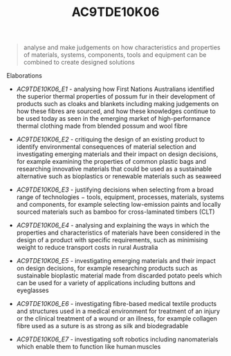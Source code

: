 ﻿---
tags: australian-curriculum
title: AC9TDE10K06
type: note
---
> analyse and make judgements on how characteristics and properties of materials, systems, components, tools and equipment can be combined to create designed solutions

Elaborations


- _AC9TDE10K06_E1_ - analysing how First Nations Australians identified the superior thermal properties of possum fur in their development of products such as cloaks and blankets including making judgements on how these fibres are sourced, and how these knowledges continue to be used today as seen in the emerging market of high-performance thermal clothing made from blended possum and wool fibre

- _AC9TDE10K06_E2_ - critiquing the design of an existing product to identify environmental consequences of material selection and investigating emerging materials and their impact on design decisions, for example examining the properties of common plastic bags and researching innovative materials that could be used as a sustainable alternative such as bioplastics or renewable materials such as seaweed

- _AC9TDE10K06_E3_ - justifying decisions when selecting from a broad range of technologies − tools, equipment, processes, materials, systems and components, for example selecting low-emission paints and locally sourced materials such as bamboo for cross-laminated timbers (CLT)

- _AC9TDE10K06_E4_ - analysing and explaining the ways in which the properties and characteristics of materials have been considered in the design of a product with specific requirements, such as minimising weight to reduce transport costs in rural Australia

- _AC9TDE10K06_E5_ - investigating emerging materials and their impact on design decisions, for example researching products such as sustainable bioplastic material made from discarded potato peels which can be used for a variety of applications including buttons and eyeglasses

- _AC9TDE10K06_E6_ - investigating fibre-based medical textile products and structures used in a medical environment for treatment of an injury or the clinical treatment of a wound or an illness, for example collagen fibre used as a suture is as strong as silk and biodegradable

- _AC9TDE10K06_E7_ - investigating soft robotics including nanomaterials which enable them to function like human muscles